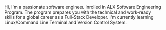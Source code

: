 Hi, I'm a passionate software engineer.
Inrolled in ALX Software Engineering Program.
The program prepares you with the technical and work-ready skills for a global career as a Full-Stack Developer.
I'm currently learning Linux/Command Line Terminal and Version Control System.
